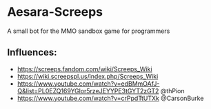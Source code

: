 # Aesara-Screeps
A small bot for the MMO sandbox game for programmers 

## Influences:
* https://screeps.fandom.com/wiki/Screeps_Wiki
* https://wiki.screepspl.us/index.php/Screeps_Wiki
* https://www.youtube.com/watch?v=edBMmOAfJ-Q&list=PL0EZQ169YGlor5rzeJEYYPE3tGYT2zGT2 @thPion
* https://www.youtube.com/watch?v=crPpdTtUTXk @CarsonBurke 